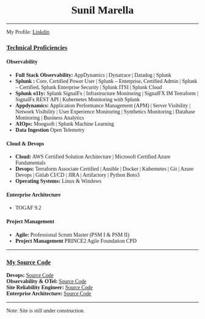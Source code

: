 <html>
    <head>
        <style>
            h1 {text-align: center;}
            p {text-align: center;}
            div {text-align: center;}
            body {font-family: verdana; font-size: 14px; text-align: left;}
        </style>
    </head>
<body>
<h1>Sunil Marella</h1>
<hr>
My Profile: <a target="_blank" href="https://www.linkedin.com/in/sunil-marella/">Linkdin</a>
<h3><u>Technical Proficiencies</u></h3>
<h4><b>Observability</b></h4>
    <ul>
        <li><b>Full Stack Observability:</b> AppDynamics | Dynatrace | Datadog | Splunk</li>
        <li><b>Splunk :</b> Core, Certified Power User | Splunk – Enterprise, Certified Admin | Splunk – Certified, Splunk Enterprise Security | Splunk ITSI | Splunk Cloud</li>
        <li><b>Splunk o11y:</b> Splunk SignalFx | Infrastructure Monitoring | SignalFX IM Terraform | SignalFx REST API | Kubernetes Monitoring with Splunk</li>
        <li><b>Appdynamics:</b> Application Performance Management (APM) | Server Visibility | Network Visibility | User Experience Monitoring | Synthetics Monitoring | Database Monitoring | Business Analytics </li>
        <li><b>AIOps: </b>Moogsoft | Splunk Machine Learning</li>
        <li><b>Data Ingestion</b> Open Telemetry</li>
    </ul>
<h4><b>Cloud & Devops</b></h4>
    <ul>
        <li><b>Cloud:</b> AWS Certified Solution Architecture | Microsoft Certified Azure Fundamentals </li>
        <li><b>Devops: </b>Terraform Associate Certified | Ansible | Docker | Kubernetes | Git | Azure Devops | Gitlab CI/CD | JIRA | Artifactory | Python Boto3</li>
        <li><b>Operating Systems:</b> Linux & Windows</li>
    </ul>
<h4><b>Enterprise Architecture</b></h4>
    <ul>
        <li>TOGAF 9.2</li>
    </ul>
<h4><b>Project Management</b></h4>
    <ul>
        <li><b>Agile: </b> Professional Scrum Master (PSM I & PSM II) </li>
        <li><b>Project Management</b> PRINCE2 Agile Foundation CPD </li>
    </ul>
<hr>
<h3><u>My Source Code</u></h3>
<b>Devops: </b><a target="_blank" href="https://github.com/marellasunil/MyAutomation">Source Code</a><br>
<b>Observability & OTel: </b><a target="_blank" href="https://github.com/marellasunil/MyObservability">Source Code</a><br>
<b>Site Reliability Engineer: </b><a target="_blank" href="https://github.com/marellasunil/MySRE">Source Code</a><br>
<b>Enterprise Architecture: </b><a target="_blank" href="https://github.com/marellasunil/MyArchitecture">Source Code</a><br>

<hr>
Note: Site is still under construction. 
</body>
</html>
